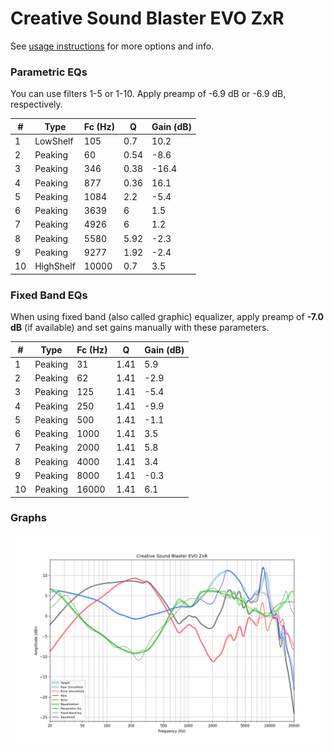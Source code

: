 # Creative Sound Blaster EVO ZxR
See [usage instructions](https://github.com/jaakkopasanen/AutoEq#usage) for more options and info.

### Parametric EQs
You can use filters 1-5 or 1-10. Apply preamp of -6.9 dB or -6.9 dB, respectively.

|   # | Type      |   Fc (Hz) |    Q |   Gain (dB) |
|-----|-----------|-----------|------|-------------|
|   1 | LowShelf  |       105 | 0.7  |        10.2 |
|   2 | Peaking   |        60 | 0.54 |        -8.6 |
|   3 | Peaking   |       346 | 0.38 |       -16.4 |
|   4 | Peaking   |       877 | 0.36 |        16.1 |
|   5 | Peaking   |      1084 | 2.2  |        -5.4 |
|   6 | Peaking   |      3639 | 6    |         1.5 |
|   7 | Peaking   |      4926 | 6    |         1.2 |
|   8 | Peaking   |      5580 | 5.92 |        -2.3 |
|   9 | Peaking   |      9277 | 1.92 |        -2.4 |
|  10 | HighShelf |     10000 | 0.7  |         3.5 |

### Fixed Band EQs
When using fixed band (also called graphic) equalizer, apply preamp of **-7.0 dB** (if available) and set gains manually with these parameters.

|   # | Type    |   Fc (Hz) |    Q |   Gain (dB) |
|-----|---------|-----------|------|-------------|
|   1 | Peaking |        31 | 1.41 |         5.9 |
|   2 | Peaking |        62 | 1.41 |        -2.9 |
|   3 | Peaking |       125 | 1.41 |        -5.4 |
|   4 | Peaking |       250 | 1.41 |        -9.9 |
|   5 | Peaking |       500 | 1.41 |        -1.1 |
|   6 | Peaking |      1000 | 1.41 |         3.5 |
|   7 | Peaking |      2000 | 1.41 |         5.8 |
|   8 | Peaking |      4000 | 1.41 |         3.4 |
|   9 | Peaking |      8000 | 1.41 |        -0.3 |
|  10 | Peaking |     16000 | 1.41 |         6.1 |

### Graphs
![](./Creative%20Sound%20Blaster%20EVO%20ZxR.png)

